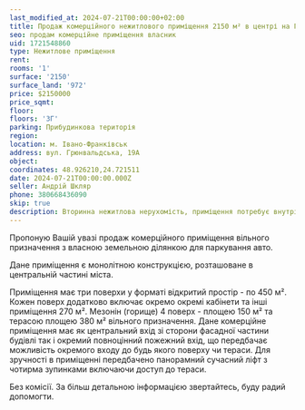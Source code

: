 ```yaml
---
last_modified_at: 2024-07-21T00:00:00+02:00
title: Продаж комерційного нежитлового приміщення 2150 м² в центрі на Грюнвальдській
seo: продам комерційне приміщення власник
uid: 1721548860
type: Нежитлове приміщення
rent:
rooms: '1'
surface: '2150'
surface_land: '972'
price: $2150000
price_sqmt:
floor:
floors: '3Г'
parking: Прибудинкова територія
region:
location: м. Івано-Франківськ
address: вул. Грюнвальдська, 19А
object:
coordinates: 48.926210,24.721511
date: 2024-07-21T00:00:00.000Z
seller: Андрій Шкляр
phone: 380668436090
skip: true
description: Вторинна нежитлова нерухомість, приміщення потребує внутрішніх ремонтно-оздоблювальних робіт
---
```


Пропоную Вашій увазі продаж комерційного приміщення вільного призначення з власною земельною ділянкою для паркування авто.

Дане приміщення є монолітною конструкцією, розташоване в центральній частині міста.

Приміщення має три поверхи у форматі відкритий простір - по 450 м². Кожен поверх додатково включає окремо окремі кабінети та інші приміщення 270 м². Мезонін (горище) 4 поверх - площею 150 м² та терасою площею 380 м² вільного призначення. Дане комерційне приміщення має як центральний вхід зі сторони фасадної частини будівлі так і окремий повноцінний пожежний вхід, що передбачає можливість окремого входу до будь якого поверху чи тераси. Для зручності в приміщенні передбачено панорамний сучасний ліфт з чотирма зупинками включаючи доступ до тераси.

Без комісії. За більш детальною інформацією звертайтесь, буду радий допомогти.
